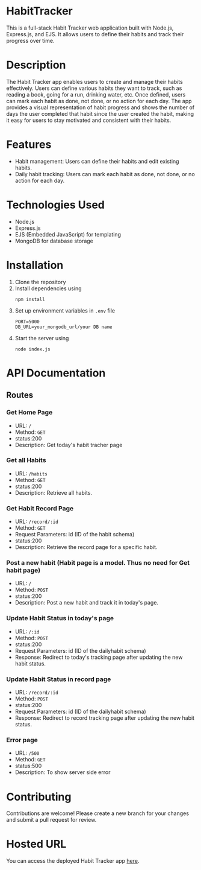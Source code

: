 # HabitTracker
This is a full-stack Habit Tracker web application built with Node.js, Express.js, and EJS. It allows users to define their habits and track their progress over time.

# Description
The Habit Tracker app enables users to create and manage their habits effectively. Users can define various habits they want to track, such as reading a book, going for a run, drinking water, etc. Once defined, users can mark each habit as done, not done, or no action for each day. The app provides a visual representation of habit progress and shows the number of days the user completed that habit since the user created the habit, making it easy for users to stay motivated and consistent with their habits.

# Features
- Habit management: Users can define their habits and edit existing habits.
- Daily habit tracking: Users can mark each habit as done, not done, or no action for each day.

# Technologies Used
- Node.js
- Express.js
- EJS (Embedded JavaScript) for templating
- MongoDB for database storage

# Installation
1. Clone the repository
2. Install dependencies using
   ```
   npm install
   ```
4. Set up environment variables in ```.env``` file
   ```
   PORT=5000
   DB_URL=your_mongodb_url/your DB name
   ```
6. Start the server using
   ```
   node index.js
   ```

# API Documentation
## Routes

### Get Home Page
- URL: ``` / ```
- Method: ```GET```
- status:200
- Description: Get today's habit tracher page

### Get all Habits
- URL: ```/habits```
- Method: ```GET```
- status:200
- Description: Retrieve all habits.

### Get Habit Record Page
- URL: ```/record/:id```
- Method: ```GET```
- Request Parameters: id (ID of the habit schema)
- status:200
- Description: Retrieve the record page for a specific habit.

### Post a new habit (Habit page is a model. Thus no need for Get habit page) 
- URL: ```/```
- Method: ```POST```
- status:200
- Description: Post a new habit and track it in today's page.

### Update Habit Status in today's page
- URL: ```/:id```
- Method: ```POST```
- status:200
- Request Parameters: id (ID of the dailyhabit schema)
- Response: Redirect to today's tracking page after updating the new habit status.

### Update Habit Status in record page
- URL: ```/record/:id```
- Method: ```POST```
- status:200
- Request Parameters: id (ID of the dailyhabit schema)
- Response: Redirect to record tracking page after updating the new habit status.

### Error page
- URL: ```/500```
- Method: ```GET```
- status:500
- Description: To show server side error

# Contributing
Contributions are welcome! Please create a new branch for your changes and submit a pull request for review.

# Hosted URL
You can access the deployed Habit Tracker app [here](https://habit-tracker-w2zd.onrender.com).




